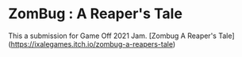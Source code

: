 # ZomBug : A Reaper's Tale

 This a submission for Game Off 2021 Jam.
 [Zombug  A Reaper's Tale] (https://ixalegames.itch.io/zombug-a-reapers-tale)
